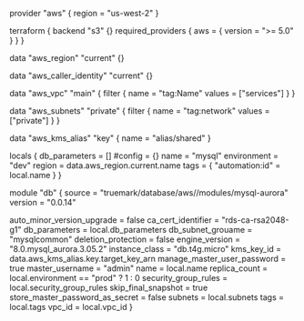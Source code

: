 provider "aws" {
  region = "us-west-2"
}

terraform {
  backend "s3" {}
  required_providers {
    aws = {
      version = ">= 5.0"
    }
  }
}

data "aws_region" "current" {}

data "aws_caller_identity" "current" {}

data "aws_vpc" "main" {
  filter {
    name   = "tag:Name"
    values = ["services"]
  }
}

data "aws_subnets" "private" {
  filter {
    name   = "tag:network"
    values = ["private"]
  }
}

data "aws_kms_alias" "key" {
  name = "alias/shared"
}

locals {
  db_parameters = []
  #config = {}
  name   = "mysql"
  environment = "dev"
  region = data.aws_region.current.name
  tags = {
    "automation:id"  = local.name
  }
}

module "db" {
  source              = "truemark/database/aws//modules/mysql-aurora"
  version             = "0.0.14"

  auto_minor_version_upgrade      = false
  ca_cert_identifier              = "rds-ca-rsa2048-g1"
  db_parameters                   = local.db_parameters
  db_subnet_grouame               = "mysqlcommon"
  deletion_protection             = false
  engine_version                  = "8.0.mysql_aurora.3.05.2"
  instance_class                  = "db.t4g.micro"
  kms_key_id                      = data.aws_kms_alias.key.target_key_arn
  manage_master_user_password     = true
  master_username                 = "admin"
  name                            = local.name
  replica_count                   = local.environment == "prod" ? 1 : 0
  security_group_rules            = local.security_group_rules
  skip_final_snapshot             = true
  store_master_password_as_secret = false
  subnets                         = local.subnets
  tags                            = local.tags
  vpc_id                          = local.vpc_id
}
